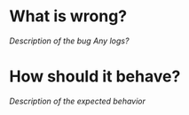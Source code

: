 # What is wrong?

_Description of the bug_
_Any logs?_

# How should it behave?

_Description of the expected behavior_
